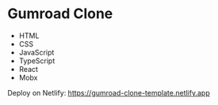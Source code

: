 # Gumroad Clone

-   HTML
-   CSS
-   JavaScript
-   TypeScript
-   React
-   Mobx

Deploy on Netlify: https://gumroad-clone-template.netlify.app
